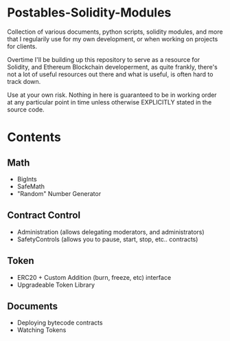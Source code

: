# Postables-Solidity-Modules

Collection of various documents, python scripts, solidity modules, and more that I regularily use for my own development, or when working on projects for clients.

Overtime I'll be building up this repository to serve as a resource for Solidity, and Ethereum Blockchain developerment, as quite frankly, there's not a lot of useful resources out there and what is useful, is often hard to track down.

Use at your own risk. Nothing in here is guaranteed to be in working order at any particular point in time unless otherwise EXPLICITLY stated in the source code.


# Contents

## Math
* BigInts
* SafeMath
* "Random" Number Generator

## Contract Control
* Administration (allows delegating moderators, and administrators)
* SafetyControls (allows you to pause, start, stop, etc.. contracts)

## Token
* ERC20 + Custom Addition (burn, freeze, etc) interface
* Upgradeable Token Library

## Documents
* Deploying bytecode contracts
* Watching Tokens